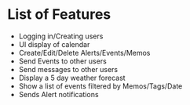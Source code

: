 # List of Features

- Logging in/Creating users
- UI display of calendar
- Create/Edit/Delete Alerts/Events/Memos
- Send Events to other users
- Send messages to other users
- Display a 5 day weather forecast
- Show a list of events filtered by Memos/Tags/Date
- Sends Alert notifications